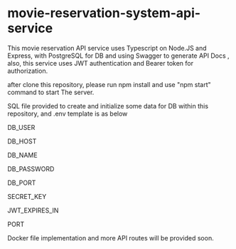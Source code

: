 ﻿# movie-reservation-system-api-service

This movie reservation API service uses Typescript on Node.JS and Express, with PostgreSQL for DB and using Swagger to generate API Docs
, also, this service uses JWT authentication and Bearer token for authorization.

after clone this repository, please run npm install and use "npm start" command to start The server.

SQL file provided to create and initialize some data for DB within this repository, and .env template is as below

DB_USER

DB_HOST

DB_NAME

DB_PASSWORD

DB_PORT

SECRET_KEY

JWT_EXPIRES_IN

PORT

Docker file implementation and more API routes will be provided soon.
